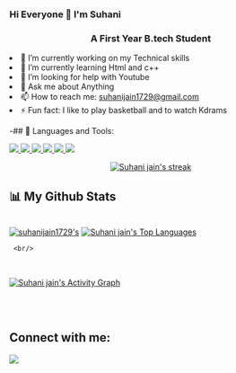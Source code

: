 ### Hi Everyone 👋  I'm Suhani
<h3 align="center">A First Year B.tech Student</h3


- 🔭 I’m currently working on my Technical skills
- 🌱 I’m currently learning Html and c++
- 🤔 I’m looking for help with Youtube
- 💬 Ask me about Anything
- 📫 How to reach me: suhanijain1729@gmail.com
- ⚡ Fun fact: I like to play basketball and to watch Kdrams
 
 
-## 🚀 Languages and Tools:
<p align="left">
 <a href="https://developer.mozilla.org/en-US/docs/Web/JavaScript" target="_blank"> <img src="https://img.icons8.com/color/48/000000/javascript.png"/> </a> 
    <a href="https://www.w3.org/html/" target="_blank"> <img src="https://img.icons8.com/color/48/000000/html-5.png"/> </a> 
    <a href="https://www.w3schools.com/css/" target="_blank"> <img src="https://img.icons8.com/color/48/000000/css3.png"/> </a> 
    <a href="https://getbootstrap.com" target="_blank"> <img src="https://img.icons8.com/color/48/000000/bootstrap.png"/> </a> 
    <a href="https://www.python.org" target="_blank"> <img src="https://img.icons8.com/color/48/000000/python.png"/> </a> 
    <a href="https://git-scm.com/" target="_blank"> <img src="https://img.icons8.com/color/48/000000/git.png"/> </a>
 </p>

<p align="center">
    <a href="https://github.com/suhanijain1729/github-readme-streak-stats">
        <img title="🔥 Get streak stats for your profile at git.io/streak-stats" alt="Suhani jain's streak" src="https://github-readme-streak-stats.herokuapp.com/?user=Suhanijain1729&theme=black-ice&hide_border=true&stroke=0000&background=060A0CD0"/>
    </a>
</p>

## 📊 My Github Stats

  <br/>
    <a href="https://github.com/Suhanijain1729/github-readme-stats"><img alt=suhanijain1729's Github Stats" src="https://github-readme-stats.vercel.app/api?username=Suhanijain1729&show_icons=true&count_private=true&theme=react&hide_border=true&bg_color=0D1117" /></a>
  <a href="https://github.com/Suhanijain1729/github-readme-stats"><img alt="Suhani jain's Top Languages" src="https://github-readme-stats.vercel.app/api/top-langs/?username=Suhanijain1729&langs_count=8&count_private=true&layout=compact&theme=react&hide_border=true&bg_color=0D1117" /></a>
  <br/>

     <br/>
<br/>

<a href="https://github.com/Suhanijain1729/github-readme-activity-graph"><img alt="Suhani jain's Activity Graph" src="https://activity-graph.herokuapp.com/graph?username=Suhanijain1729&bg_color=0D1117&color=5BCDEC&line=5BCDEC&point=FFFFFF&hide_border=true" /></a>

<br/>
<br/>

## Connect with me:
<p align="left">
     <a href = "https://www.instagram.com/jainsuhani._/"><img src="https://img.icons8.com/fluent/48/000000/instagram-new.png"/></a>
     
     
 
     


